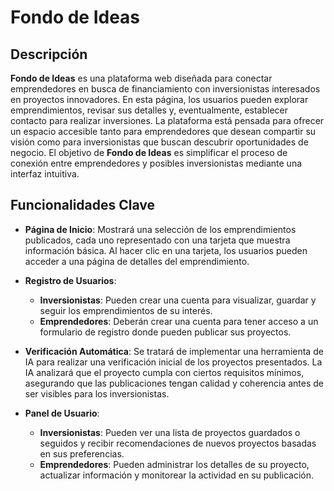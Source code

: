 # Fondo de Ideas

## Descripción

**Fondo de Ideas** es una plataforma web diseñada para conectar emprendedores en busca de financiamiento con inversionistas interesados en proyectos innovadores. En esta página, los usuarios pueden explorar emprendimientos, revisar sus detalles y, eventualmente, establecer contacto para realizar inversiones. La plataforma está pensada para ofrecer un espacio accesible tanto para emprendedores que desean compartir su visión como para inversionistas que buscan descubrir oportunidades de negocio.
El objetivo de **Fondo de Ideas** es simplificar el proceso de conexión entre emprendedores y posibles inversionistas mediante una interfaz intuitiva.

## Funcionalidades Clave

- **Página de Inicio**: Mostrará una selección de los emprendimientos publicados, cada uno representado con una tarjeta que muestra información básica. Al hacer clic en una tarjeta, los usuarios pueden acceder a una página de detalles del emprendimiento.
  
- **Registro de Usuarios**:
  - **Inversionistas**: Pueden crear una cuenta para visualizar, guardar y seguir los emprendimientos de su interés.
  - **Emprendedores**: Deberán crear una cuenta para tener acceso a un formulario de registro donde pueden publicar sus proyectos.
  
- **Verificación Automática**: Se tratará de implementar una herramienta de IA para realizar una verificación inicial de los proyectos presentados. La IA analizará que el proyecto cumpla con ciertos requisitos mínimos, asegurando que las publicaciones tengan calidad y coherencia antes de ser visibles para los inversionistas.

- **Panel de Usuario**:
  - **Inversionistas**: Pueden ver una lista de proyectos guardados o seguidos y recibir recomendaciones de nuevos proyectos basadas en sus preferencias.
  - **Emprendedores**: Pueden administrar los detalles de su proyecto, actualizar información y monitorear la actividad en su publicación.
